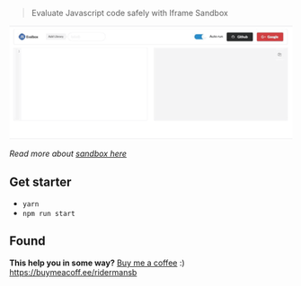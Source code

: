 > Evaluate Javascript code safely with Iframe Sandbox

![Demo](demo.gif)

*Read more about [sandbox here][1]*

## Get starter

 - `yarn`
 - `npm run start`

## Found

**This help you in some way?** [Buy me a coffee][coffee]  :)   
https://buymeacoff.ee/ridermansb

[1]: https://www.html5rocks.com/en/tutorials/security/sandboxed-iframes/
[coffee]: https://buymeacoff.ee/ridermansb
